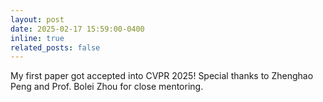 ```yaml
---
layout: post
date: 2025-02-17 15:59:00-0400
inline: true
related_posts: false
---
```


My first paper got accepted into CVPR 2025! Special thanks to Zhenghao Peng and Prof. Bolei Zhou for close mentoring.
